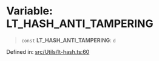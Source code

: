 # Variable: LT\_HASH\_ANTI\_TAMPERING

> `const` **LT\_HASH\_ANTI\_TAMPERING**: `d`

Defined in: [src/Utils/lt-hash.ts:60](https://github.com/Fokusdotid/bail/blob/c004679536d41fcf32da31cecf70d3991dfa31b5/src/Utils/lt-hash.ts#L60)
